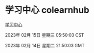 # 学习中心 colearnhub
[学习中心](http://:56308/colearnhub/)

2023年 02月 15日 星期三 05:50:03 CST

2023年 02月 14日 星期二 21:50:03 GMT
